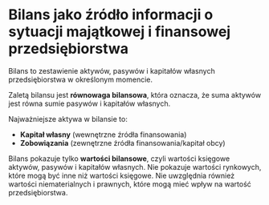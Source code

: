 # Bilans jako źródło informacji o sytuacji majątkowej i finansowej przedsiębiorstwa

Bilans to zestawienie aktywów, pasywów i kapitałów własnych przedsiębiorstwa w określonym momencie.

Zaletą bilansu jest **równowaga bilansowa**, która oznacza, że suma aktywów jest równa sumie pasywów i kapitałów
własnych.

Najważniejsze aktywa w bilansie to:

- **Kapitał własny** (wewnętrzne źródła finansowania)
- **Zobowiązania** (zewnętrzne źródła finansowania/kapitał obcy)

Bilans pokazuje tylko **wartości bilansowe**, czyli wartości księgowe aktywów, pasywów i kapitałów własnych. Nie
pokazuje wartości rynkowych, które mogą być inne niż wartości księgowe. Nie uwzględnia również wartości niematerialnych
i prawnych, które mogą mieć wpływ na wartość przedsiębiorstwa.
